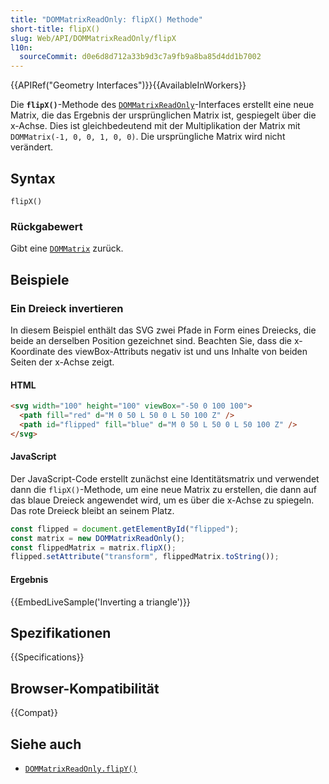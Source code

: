```yaml
---
title: "DOMMatrixReadOnly: flipX() Methode"
short-title: flipX()
slug: Web/API/DOMMatrixReadOnly/flipX
l10n:
  sourceCommit: d0e6d8d712a33b9d3c7a9fb9a8ba85d4dd1b7002
---
```


{{APIRef("Geometry Interfaces")}}{{AvailableInWorkers}}

Die **`flipX()`**-Methode des [`DOMMatrixReadOnly`](/de/docs/Web/API/DOMMatrixReadOnly)-Interfaces erstellt eine neue Matrix, die das Ergebnis der ursprünglichen Matrix ist, gespiegelt über die x-Achse. Dies ist gleichbedeutend mit der Multiplikation der Matrix mit `DOMMatrix(-1, 0, 0, 1, 0, 0)`. Die ursprüngliche Matrix wird nicht verändert.

## Syntax

```js-nolint
flipX()
```

### Rückgabewert

Gibt eine [`DOMMatrix`](/de/docs/Web/API/DOMMatrix) zurück.

## Beispiele

### Ein Dreieck invertieren

In diesem Beispiel enthält das SVG zwei Pfade in Form eines Dreiecks, die beide an derselben Position gezeichnet sind. Beachten Sie, dass die x-Koordinate des viewBox-Attributs negativ ist und uns Inhalte von beiden Seiten der x-Achse zeigt.

#### HTML

```html
<svg width="100" height="100" viewBox="-50 0 100 100">
  <path fill="red" d="M 0 50 L 50 0 L 50 100 Z" />
  <path id="flipped" fill="blue" d="M 0 50 L 50 0 L 50 100 Z" />
</svg>
```

#### JavaScript

Der JavaScript-Code erstellt zunächst eine Identitätsmatrix und verwendet dann die `flipX()`-Methode, um eine neue Matrix zu erstellen, die dann auf das blaue Dreieck angewendet wird, um es über die x-Achse zu spiegeln. Das rote Dreieck bleibt an seinem Platz.

```js
const flipped = document.getElementById("flipped");
const matrix = new DOMMatrixReadOnly();
const flippedMatrix = matrix.flipX();
flipped.setAttribute("transform", flippedMatrix.toString());
```

#### Ergebnis

{{EmbedLiveSample('Inverting a triangle')}}

## Spezifikationen

{{Specifications}}

## Browser-Kompatibilität

{{Compat}}

## Siehe auch

- [`DOMMatrixReadOnly.flipY()`](/de/docs/Web/API/DOMMatrixReadOnly/flipY)
